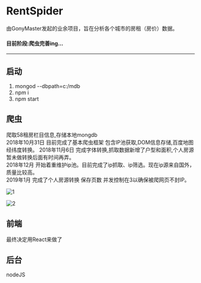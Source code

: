 # RentSpider 
由GonyMaster发起的业余项目，旨在分析各个城市的房租（房价）数据。  

#### 目前阶段:爬虫完善ing...  
---
## 启动
1. mongod --dbpath=c:/mdb
2. npm i 
3. npm start 

## 爬虫
爬取58租房栏目信息,存储本地mongdb  
2018年10月31日 目前完成了基本爬虫框架 包含IP池获取,DOM信息存储,百度地图经纬度转换。 
2018年11月6日 完成字体转换,抓取数据新增了户型和面积,个人房源暂未做转换后面有时间再弄。  
2018年12月 开始着重维护ip池。目前完成了ip抓取、ip筛选。现在ip源来自国外，质量比较高。  
2019年1月 完成了个人房源转换 保存页数 并发控制在3以确保被爬网页不封IP。  

![1](https://github.com/RentSpider/RentSpider/blob/master/img/1.png?raw=true)  

![2](https://github.com/RentSpider/RentSpider/blob/master/img/2.png?raw=true)

## 前端
最终决定用React来做了
## 后台
nodeJS
